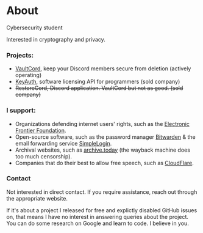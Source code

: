 # About

Cybersecurity student

Interested in cryptography and privacy.

### Projects:
- [VaultCord](https://vaultcord.com), keep your Discord members secure from deletion (actively operating)
- [KeyAuth](https://keyauth.cc), software licensing API for programmers (sold company)
- ~~RestoreCord, Discord application. VaultCord but not as good. (sold company)~~

### I support:
- Organizations defending internet users' rights, such as the [Electronic Frontier Foundation](https://www.eff.org/).
- Open-source software, such as the password manager [Bitwarden](https://bitwarden.com/) & the email forwarding service [SimpleLogin](https://simplelogin.io/).
- Archival websites, such as [archive.today](https://archive.is/) (the wayback machine does too much censorship).
- Companies that do their best to allow free speech, such as [CloudFlare](https://www.cloudflare.com/).

### Contact

Not interested in direct contact. If you require assistance, reach out through the appropriate website.

If it's about a project I released for free and explictly disabled GitHub issues on, that means I have no interest in answering queries about the project. You can do some research on Google and learn to code. I believe in you.
